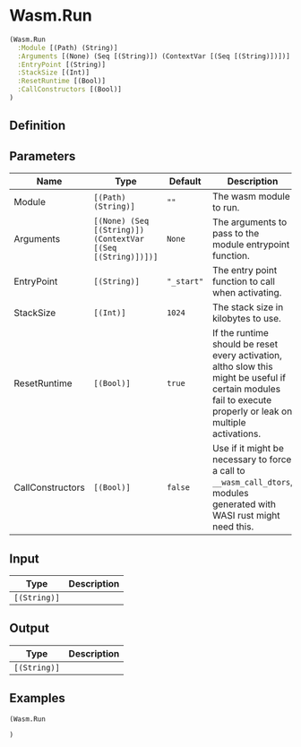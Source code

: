 # Wasm.Run

```clojure
(Wasm.Run
  :Module [(Path) (String)]
  :Arguments [(None) (Seq [(String)]) (ContextVar [(Seq [(String)])])]
  :EntryPoint [(String)]
  :StackSize [(Int)]
  :ResetRuntime [(Bool)]
  :CallConstructors [(Bool)]
)
```

## Definition


## Parameters
| Name | Type | Default | Description |
|------|------|---------|-------------|
| Module | `[(Path) (String)]` | `""` | The wasm module to run. |
| Arguments | `[(None) (Seq [(String)]) (ContextVar [(Seq [(String)])])]` | `None` | The arguments to pass to the module entrypoint function. |
| EntryPoint | `[(String)]` | `"_start"` | The entry point function to call when activating. |
| StackSize | `[(Int)]` | `1024` | The stack size in kilobytes to use. |
| ResetRuntime | `[(Bool)]` | `true` | If the runtime should be reset every activation, altho slow this might be useful if certain modules fail to execute properly or leak on multiple activations. |
| CallConstructors | `[(Bool)]` | `false` | Use if it might be necessary to force a call to `__wasm_call_dtors`, modules generated with WASI rust might need this. |


## Input
| Type | Description |
|------|-------------|
| `[(String)]` |  |


## Output
| Type | Description |
|------|-------------|
| `[(String)]` |  |


## Examples

```clojure
(Wasm.Run

)
```
